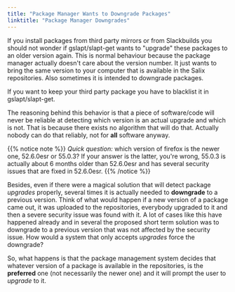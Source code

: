 ```yaml
---
title: "Package Manager Wants to Downgrade Packages"
linktitle: "Package Manager Downgrades"
---
```


If you install packages from third party mirrors or from Slackbuilds you
should not wonder if gslapt/slapt-get wants to "upgrade" these packages
to an older version again. This is normal behaviour because the package
manager actually doesn't care about the version number. It just wants to
bring the same version to your computer that is available in the Salix
repositories. Also sometimes it is intended to downgrade packages.

If you want to keep your third party package you have to blacklist it in
gslapt/slapt-get.

The reasoning behind this behavior is that a piece of software/code will
never be reliable at detecting which version is an actual upgrade and
which is not. That is because there exists no algorithm that will do
that. Actually nobody can do that reliably, not for **all** software
anyway. 

{{% notice note %}}
*Quick question:* which version of firefox is the newer one,
52.6.0esr or 55.0.3? If your answer is the latter, you're wrong,
55.0.3 is actually about 6 months older than 52.6.0esr and has several
security issues that are fixed in 52.6.0esr.
{{% /notice %}}

Besides, even if there were a magical solution that will detect package
*upgrades* properly, several times it is actually needed to
**downgrade** to a previous version. Think of what would happen if a new
version of a package came out, it was uploaded to the repositories,
everybody upgraded to it and then a severe security issue was found with
it. A lot of cases like this have happened already and in several the
proposed short term solution was to downgrade to a previous version that
was not affected by the security issue. How would a system that only
accepts *upgrades* force the downgrade?

So, what happens is that the package management system decides that
whatever version of a package is available in the repositories, is the
**preferred** one (not necessarily the newer one) and it will prompt the
user to *upgrade* to it.


